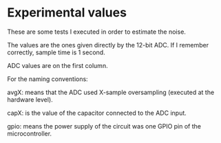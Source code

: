 # Experimental values 

These are some tests I executed in order to estimate the noise.

The values are the ones given directly by the 12-bit ADC. If I remember correctly, sample time is 1 second.

ADC values are on the first column.

For the naming conventions:

avgX: means that the ADC used X-sample oversampling (executed at the hardware level).

capX: is the value of the capacitor connected to the ADC input.

gpio: means the power supply of the circuit was one GPIO pin of the microcontroller.

